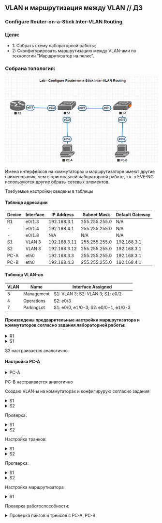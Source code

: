## VLAN и маршрутизация между VLAN // ДЗ 

### Configure Router-on-a-Stick Inter-VLAN Routing

### Цели:
- 1: Собрать схему лабораторной работы;
- 2: Сконфигурировать маршрутизацию между VLAN-ами по технологии "Маршрутизатор на палке".

### Собрана топология:
![img_1.jpg](Topology1.jpg)

Имена интерфейсов на коммутаторах и маршрутизаторе имеют другие наименования, чем в оригинаьной лабораторной работе, т.к. в EVE-NG используются другие образы сетевых элементов.

Требуемые настройки сведены в таблицы

#### Таблица адресации
Device|Interface|IP Address|Subnet Mask|Default Gateway
---|---|---|---|---
R1|e0/1.3|192.168.3.1|255.255.255.0|N/A
-|e0/1.4|192.168.4.1|255.255.255.0|N/A
-|e0/1.8|N/A|N/A|N/A
S1|VLAN 3|192.168.3.11|255.255.255.0|192.168.3.1
S2|VLAN 3|192.168.3.12|255.255.255.0|192.168.3.1
PC-A|eth0|192.168.3.3|255.255.255.0|192.168.3.1
PC-B|eth0|192.168.4.3|255.255.255.0|192.168.4.1

#### Таблица VLAN-ов
VLAN|Name|Interface Assigned
---|---|---
3|Management|S1: VLAN 3; S2: VLAN 3; S1: e0/2
4|Operations|S2: e0/3
7|ParkingLot|S1: e0/0, e1/0-3; S2: e0/0-1, e1/0-3

#### Произведены предварительные настройки маршрутизатора и коммутаторов согласно задания лабораторной работы:
<details>
<summary> R1 </summary>
 
 ``` 
Router>enable
Router#conf t
Enter configuration commands, one per line.  End with CNTL/Z.
Router(config)#hostname R1
R1(config)#no ip domain-lookup
R1(config)#
R1(config)#
R1(config)#no ip domain-lookup
R1(config)#
R1(config)#enable secret class
R1(config)#line console 0
R1(config-line)#password cisco
R1(config-line)#login
R1(config-line)#line vty 0 4
R1(config-line)#password cisco
R1(config-line)#login
R1(config-line)#service password-encryption
R1(config)#banner motb $ NE VLEZAY -- UB'YOT!!! $
 
 ```
</details>
<details>
<summary> S1 </summary>
 
 ``` 
switch#conf t
switch(config)#hostname S1
S1(config)#no ip domain-lookup
S1(config)#enable secret class
S1(config)#line console 0
S1(config-line)#password cisco
S1(config-line)#login
S1(config)#line vty 0 4
S1(config-line)#password cisco
S1(config-line)#login
S1(config)#service password-encryption
S1(config)#banner motd $ NE VLEZAY -- UB'YOT!!! $
 
 ```
</details>

S2 настраивается аналогично

#### Настройка PC-A
<details>
<summary> PC-A </summary>
 
 ```
VPCS> set pcname PC-A

PC-A> ip 192.168.3.3 255.255.255.0 192.168.3.1
Checking for duplicate address...
PC-A : 192.168.3.3 255.255.255.0 gateway 192.168.3.1

PC-A> sh ip

NAME        : PC-A[1]
IP/MASK     : 192.168.3.3/24
GATEWAY     : 192.168.3.1
DNS         :
MAC         : 00:50:79:66:68:04
LPORT       : 20000
RHOST:PORT  : 127.0.0.1:30000
MTU         : 1500

PC-A>
 
 ```
</details>

PC-B настраивается аналогично

Создаю VLAN-ы на коммутаторах и конфигирурую согласно задания

<details>
<summary> S1 </summary>
 
 ```
S1(config)#vlan 3
S1(config-vlan)#name Management
S1(config-vlan)#vlan 4
S1(config-vlan)#name Operations
S1(config-vlan)#vlan 7
S1(config-vlan)#name ParkingLot
S1(config-vlan)#vlan 8
S1(config-vlan)#name Native

S1(config)#int vlan 3
S1(config-if)#ip address 192.168.3.11 255.255.255.0
S1(config-if)#no shutdown
S1(config-if)#exit
S1(config)#ip default-gateway 192.168.3.1

S1(config)#int range e0/0 , e1/0 - 3
S1(config-if-range)#switchport mode access
S1(config-if-range)#switchport access vlan 7
S1(config-if-range)#shutdown

S1(config)#int e0/2
S1(config-if)#switchport mode access
S1(config-if)#switchport access vlan 3

 ```
</details>
<details>
<summary> S2 </summary>
 
 ```

S2(config)#vlan 3
S2(config-vlan)#name Management
S2(config-vlan)#vlan 4
S2(config-vlan)#name Operations
S2(config-vlan)#vlan 7
S2(config-vlan)#name ParkingLot
S2(config-vlan)#vlan 8
S2(config-vlan)#name Native

S2(config)#int vlan 3
S2(config-if)#ip address 192.168.3.12 255.255.255.0
S2(config-if)#no shutdown
S2(config-if)#exit
S2(config)#ip default-gateway 192.168.3.1


S2(config)#interface range e0/0 - 1, e1/0 - 3
S2(config-if-range)#switchport mode access
S2(config-if-range)#switchport access vlan 7
S2(config-if-range)#shutdown

S2(config)#interface e0/3
S2(config-if)#switchport mode access
S2(config-if)#switchport access vlan 4

 ```
</details>

Проверка:
<details>
<summary> S1 </summary>
 
 ```

S1#sh vlan br

VLAN Name                             Status    Ports
---- -------------------------------- --------- -------------------------------
1    default                          active    Et0/1, Et0/3
3    Management                       active    Et0/2
4    Operations                       active
7    ParkingLot                       active    Et0/0, Et1/0, Et1/1, Et1/2
                                                Et1/3
8    Native                           active
1002 fddi-default                     act/unsup
1003 token-ring-default               act/unsup
1004 fddinet-default                  act/unsup
1005 trnet-default                    act/unsup
S1#

 ```
</details>
<details>
<summary> S2 </summary>
 
 ```

S2#sh vlan br

VLAN Name                             Status    Ports
---- -------------------------------- --------- -------------------------------
1    default                          active
3    Management                       active
4    Operations                       active    Et0/3
7    ParkingLot                       active    Et0/0, Et0/1, Et0/2, Et1/0
                                                Et1/1, Et1/2, Et1/3
8    Native                           active
1002 fddi-default                     act/unsup
1003 token-ring-default               act/unsup
1004 fddinet-default                  act/unsup
1005 trnet-default                    act/unsup

 ```
</details>

Настройка транков:
<details>
<summary> S1 </summary>
 
 ```


S1(config)#int e0/1
S1(config-if)#switchport trunk encapsulation dot1q
S1(config-if)#switchport mode trunk
S1(config-if)#switchport trunk native vlan 8
S1(config-if)#switchport trunk allowed vlan 3,4,8

S1(config)#int e0/3
S1(config-if)#switchport trunk encapsulation dot1q
S1(config-if)#switchport mode trunk
S1(config-if)#switchport trunk native vlan 8
S1(config-if)#switchport trunk allowed vlan 3,4,8

 ```
</details>
<details>
<summary> S2 </summary>
 
 ```


S2(config)#int e0/1
S2(config-if)#switchport trunk encapsulation dot1q
S2(config-if)#switchport mode trunk
S2(config-if)#switchport trunk native vlan 8
S2(config-if)#switchport trunk allowed vlan 3,4,8

 ```
</details>

Прогверка:
<details>
<summary> S1 </summary>
 
 ```
S1#sh int trunk

Port        Mode             Encapsulation  Status        Native vlan
Et0/1       on               802.1q         trunking      8
Et0/3       on               802.1q         trunking      8

Port        Vlans allowed on trunk
Et0/1       3-4,8
Et0/3       3-4,8

Port        Vlans allowed and active in management domain
Et0/1       3-4,8
Et0/3       3-4,8

Port        Vlans in spanning tree forwarding state and not pruned
Et0/1       3-4,8
Et0/3       3-4,8

 ```
</details>
<details>
<summary> S2 </summary>
 
 ```
S2#sh int trunk

Port        Mode             Encapsulation  Status        Native vlan
Et0/1       on               802.1q         trunking      8

Port        Vlans allowed on trunk
Et0/1       3-4,8

Port        Vlans allowed and active in management domain
Et0/1       3-4,8

Port        Vlans in spanning tree forwarding state and not pruned
Et0/1       3-4,8


 ```
</details>


Настройка маршрутизатора
<details>
<summary> R1 </summary>
 
 ```

R1(config)#int e0/1
R1(config-if)#no shutdown
R1(config-if)#exit

R1(config)#interface e0/1.3
R1(config-subif)#desc Management Network
R1(config-subif)#encapsulation dot1q 3
R1(config-subif)#ip address 192.168.3.1 255.255.255.0
R1(config-subif)#interface e0/1.4
R1(config-subif)#desc Operations Network
R1(config-subif)#encapsulation dot1q 4
R1(config-subif)#ip address 192.168.4.1 255.255.255.0
R1(config-subif)#interface e0/1.8
R1(config-subif)#desc Native VLAN
R1(config-subif)#encapsulation dot1q 8 native

R1#sh ip int brief
Interface                  IP-Address      OK? Method Status                Protocol
Ethernet0/0                unassigned      YES unset  administratively down down
Ethernet0/1                unassigned      YES unset  up                    up
Ethernet0/1.3              192.168.3.1     YES manual up                    up
Ethernet0/1.4              192.168.4.1     YES manual up                    up
Ethernet0/1.8              unassigned      YES unset  up                    up
Ethernet0/2                unassigned      YES unset  administratively down down
Ethernet0/3                unassigned      YES unset  administratively down down
Serial1/0                  unassigned      YES unset  administratively down down
Serial1/1                  unassigned      YES unset  administratively down down
Serial1/2                  unassigned      YES unset  administratively down down
Serial1/3                  unassigned      YES unset  administratively down down
 
 ```
</details>

Проверка работоспособности:
<details>
<summary> Проверка пингов и трейсов с PC-A, PC-B </summary>
 
 ```

PC-A> ping 192.168.3.1

192.168.3.1 icmp_seq=1 timeout
84 bytes from 192.168.3.1 icmp_seq=2 ttl=255 time=1.528 ms
84 bytes from 192.168.3.1 icmp_seq=3 ttl=255 time=1.903 ms
84 bytes from 192.168.3.1 icmp_seq=4 ttl=255 time=1.332 ms
84 bytes from 192.168.3.1 icmp_seq=5 ttl=255 time=1.071 ms


PC-A> ping 192.168.4.3

84 bytes from 192.168.4.3 icmp_seq=1 ttl=63 time=1.787 ms
84 bytes from 192.168.4.3 icmp_seq=2 ttl=63 time=2.482 ms
84 bytes from 192.168.4.3 icmp_seq=3 ttl=63 time=7.766 ms
84 bytes from 192.168.4.3 icmp_seq=4 ttl=63 time=1.931 ms
84 bytes from 192.168.4.3 icmp_seq=5 ttl=63 time=2.000 ms


PC-A> ping 192.168.3.12

84 bytes from 192.168.3.12 icmp_seq=1 ttl=255 time=1.317 ms
84 bytes from 192.168.3.12 icmp_seq=2 ttl=255 time=1.321 ms
84 bytes from 192.168.3.12 icmp_seq=3 ttl=255 time=0.820 ms
84 bytes from 192.168.3.12 icmp_seq=4 ttl=255 time=0.822 ms
84 bytes from 192.168.3.12 icmp_seq=5 ttl=255 time=0.944 ms

PC-B> ping 192.168.3.3

84 bytes from 192.168.3.3 icmp_seq=1 ttl=63 time=4.522 ms
84 bytes from 192.168.3.3 icmp_seq=2 ttl=63 time=3.024 ms
84 bytes from 192.168.3.3 icmp_seq=3 ttl=63 time=4.788 ms
84 bytes from 192.168.3.3 icmp_seq=4 ttl=63 time=4.159 ms
84 bytes from 192.168.3.3 icmp_seq=5 ttl=63 time=3.115 ms

PC-B> trace 192.168.3.3
trace to 192.168.3.3, 8 hops max, press Ctrl+C to stop
 1   192.168.4.1   4.457 ms  4.280 ms  3.585 ms
 2   *192.168.3.3   2.037 ms (ICMP type:3, code:3, Destination port unreachable)


 ```
</details>
